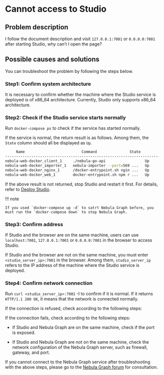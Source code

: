 # Cannot access to Studio

## Problem description

I follow the document description and visit `127.0.0.1:7001` or `0.0.0.0:7001` after starting Studio, why can’t I open the page?

## Possible causes and solutions

You can troubleshoot the problem by following the steps below.

### Step1: Confirm system architecture

It is necessary to confirm whether the machine where the Studio service is deployed is of x86_64 architecture. Currently, Studio only supports x86_64 architecture.

### Step2: Check if the Studio service starts normally

Run `docker-compose ps` to check if the service has started normally.

If the service is normal, the return result is as follows. Among them, the `State` column should all be displayed as `Up`.

```bash
     Name                          Command               State               Ports
------------------------------------------------------------------------------------------------------
nebula-web-docker_client_1     ./nebula-go-api                  Up      0.0.0.0:32782->8080/tcp
nebula-web-docker_importer_1   nebula-importer --port=569 ...   Up      0.0.0.0:32783->5699/tcp
nebula-web-docker_nginx_1      /docker-entrypoint.sh ngin ...   Up      0.0.0.0:7001->7001/tcp, 80/tcp
nebula-web-docker_web_1        docker-entrypoint.sh npm r ...   Up      0.0.0.0:32784->7001/tcp
```

If the above result is not returned, stop Studio and restart it first. For details, refer to [Deploy Studio](../deploy-connect/st-ug-deploy.md).

!!! note

    If you used `docker-compose up -d` to satrt Nebula Graph before, you must run the `docker-compose down` to stop Nebula Graph.

### Step3: Confirm address

If Studio and the browser are on the same machine, users can use `localhost:7001`, `127.0.0.1:7001` or `0.0.0.0:7001` in the browser to access Studio.

If Studio and the browser are not on the same machine, you must enter `<studio_server_ip>:7001` in the browser. Among them, `studio_server_ip` refers to the IP address of the machine where the Studio service is deployed.

### Step4: Confirm network connection

Run `curl <studio_server_ip>:7001` -I to confirm if it is normal. If it returns `HTTP/1.1 200 OK`, it means that the network is connected normally.

If the connection is refused, check according to the following steps:

If the connection fails, check according to the following steps:

- If Studio and Nebula Graph are on the same machine, check if the port is exposed.

- If Studio and Nebula Graph are not on the same machine, check the network configuration of the Nebula Graph server, such as firewall, gateway, and port.

If you cannot connect to the Nebula Graph service after troubleshooting with the above steps, please go to the [Nebula Graph forum](https://discuss.nebula-graph.io) for consultation.